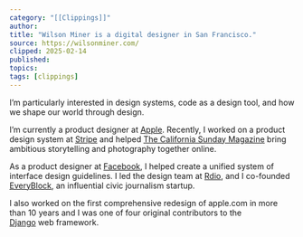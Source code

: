 ```yaml
---
category: "[[Clippings]]"
author: 
title: "Wilson Miner is a digital designer in San Francisco."
source: https://wilsonminer.com/
clipped: 2025-02-14
published: 
topics: 
tags: [clippings]
---
```


I’m particularly interested in design systems, code as a design tool, and how we shape our world through design.

I’m currently a product designer at [Apple](https://apple.com/). Recently, I worked on a product design system at [Stripe](https://stripe.com/) and helped [The California Sunday Magazine](https://californiasunday.com/) bring ambitious storytelling and photography together online.

As a product designer at [Facebook](https://facebook.com/), I helped create a unified system of interface design guidelines. I led the design team at [Rdio](https://wikipedia.org/wiki/Rdio), and I co-founded [EveryBlock](https://everyblock.com/), an influential civic journalism startup.

I also worked on the first comprehensive redesign of apple.com in more than 10 years and I was one of four original contributors to the [Django](https://djangoproject.com/) web framework.